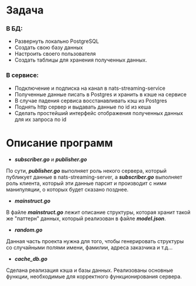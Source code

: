 # Задача
### В БД:
- Развернуть локально PostgreSQL
- Создать свою базу данных
- Настроить своего пользователя
- Создать таблицы для хранения полученных данных.
### В сервисе:
-  Подключение и подписка на канал в nats-streaming-service
-  Полученные данные писать в Postgres и хранить в кэше на сервисе
-  В случае падения сервиса восстанавливать кэш из Postgres
-  Поднять http сервер и выдавать данные по id из кеша
-  Сделать простейший интерфейс отображения полученных данных для их запроса по id



# Описание программ
- ***subscriber.go*** и ***publisher.go***

По сути, ***publisher.go*** выполняет роль некого сервера, который публикует данные в nats-streaming-server, а ***subscriber.go*** выполняет роль клиента, который эти данные парсит и производит с ними манипуляции, о которых будет сказано позднее.

- ***mainstruct.go***

В файле ***mainstruct.go*** лежит описание структуры, которая хранит такой же "паттерн" данных, который реализован в файле ***model.json***.

- ***random.go***

Данная часть проекта нужна для того, чтобы генерировать структуры со случайными полями имени, фамилии, адреса заказчика и т.д...

- ***cache_db.go***

Сделана реализация кэша и базы данных. Реализованы основные функции, необходимые для корректного функционирования сервера.



